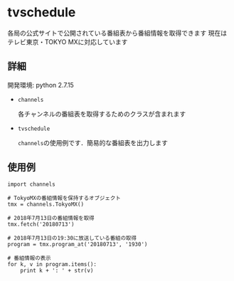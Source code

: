 # tvschedule

各局の公式サイトで公開されている番組表から番組情報を取得できます
現在はテレビ東京・TOKYO MXに対応しています

## 詳細
開発環境: python 2.7.15
- `channels`

  各チャンネルの番組表を取得するためのクラスが含まれます
- `tvschedule`

  `channels`の使用例です．簡易的な番組表を出力します
  
## 使用例
    import channels
    
    # TokyoMXの番組情報を保持するオブジェクト
    tmx = channels.TokyoMX()
    
    # 2018年7月13日の番組情報を取得
    tmx.fetch('20180713')
    
    # 2018年7月13日の19:30に放送している番組の取得
    program = tmx.program_at('20180713', '1930')
    
    # 番組情報の表示
    for k, v in program.items():
        print k + ': ' + str(v)
